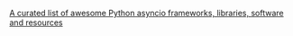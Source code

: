 
[A curated list of awesome Python asyncio frameworks, libraries, software and resources](https://github.com/sobolevn/awesome-asyncio)